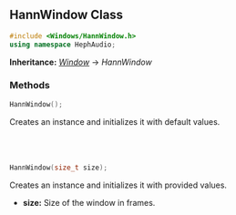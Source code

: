 ## HannWindow Class
```c++
#include <Windows/HannWindow.h>
using namespace HephAudio;
```
**Inheritance:** *[Window](/docs/HephAudio/Windows/Window.md)* -> *HannWindow*

### Methods
```c++
HannWindow();
```
Creates an instance and initializes it with default values.
<br><br><br><br>
```c++
HannWindow(size_t size);
```
Creates an instance and initializes it with provided values.
- **size:** Size of the window in frames.
